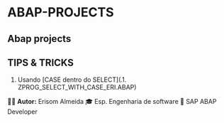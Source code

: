 # ABAP-PROJECTS

## Abap projects

## TIPS & TRICKS
1. Usando [CASE dentro do SELECT](.1. ZPROG_SELECT_WITH_CASE_ERI.ABAP)









🧑‍💼 **Autor:** Erisom Almeida
🎓 Esp. Engenharia de software
📍 SAP ABAP Developer
  
